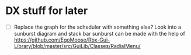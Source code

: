 

# DX stuff for later
- [ ] Replace the graph for the scheduler with something else?
		Look into a sunburst diagram and stack bar
		sunburst can be made with the help of https://github.com/EgoMoose/Rbx-Gui-Library/blob/master/src/GuiLib/Classes/RadialMenu/